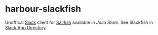 # harbour-slackfish

Unoffical [Slack](https://slack.com/) client for [Sailfish](https://sailfishos.org) available in _Jolla Store_. See Slackfish in [Slack App Directory](https://slack.com/apps/A1B4VFTKL-slackfish)
